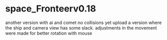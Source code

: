 # space_Fronteerv0.18
another version with ai and comet no collisions yet
upload a version where the ship and camera view has some slack.
adjustments in the movement were made for better rotation with mouse
